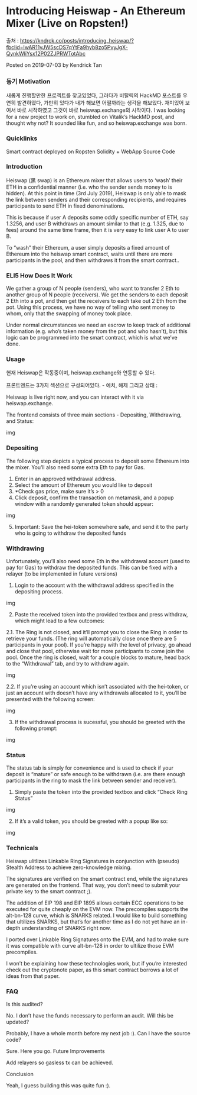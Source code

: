 # Introducing Heiswap - An Ethereum Mixer (Live on Ropsten!)

출처 : https://kndrck.co/posts/introducing_heiswap/?fbclid=IwAR11yJW5scDS7qYtFa9hyb8zo5PvyJgX-QynkWliYsx12P02ZJPRWTotAbc

Posted on 2019-07-03 by Kendrick Tan

### 동기 Motivation

새롭게 진행할만한 프로젝트를 찾고있었다, 그러다가 비탈릭의 HackMD 포스트를 우연히 발견하였다, 가만히 있다가 내가 해보면 어떨까라는 생각을 해보았다. 재미있어 보여서 바로 시작하였고 그것이 바로 heiswap.exchange의 시작이다. 
I was looking for a new project to work on, stumbled on Vitalik’s HackMD post, and thought why not? It sounded like fun, and so heiswap.exchange was born.

### Quicklinks

Smart contract deployed on Ropsten
Solidity + WebApp Source Code

### Introduction

Heiswap (黑 swap) is an Ethereum mixer that allows users to ‘wash’ their ETH in a confidential manner (i.e. who the sender sends money to is hidden). At this point in time (3rd July 2019), Heiswap is only able to mask the link between senders and their corresponding recipients, and requires participants to send ETH in fixed denominations.

This is because if user A deposits some oddly specific number of ETH, say 1.3256, and user B withdraws an amount similar to that (e.g. 1.325, due to fees) around the same time frame, then it is very easy to link user A to user B.

To “wash” their Ethereum, a user simply deposits a fixed amount of Ethereum into the heiswap smart contract, waits until there are more participants in the pool, and then withdraws it from the smart contract..

### ELI5 How Does It Work

We gather a group of N people (senders), who want to transfer 2 Eth to another group of N people (receivers). We get the senders to each deposit 2 Eth into a pot, and then get the receivers to each take out 2 Eth from the pot. Using this process, we have no way of telling who sent money to whom, only that the swapping of money took place.

Under normal circumstances we need an escrow to keep track of additional information (e.g. who’s taken money from the pot and who hasn’t), but this logic can be programmed into the smart contract, which is what we’ve done.

### Usage

현재 Heiswap은 작동중이며, heiswap.exchange와 연동할 수 있다. 

프론트엔드는 3가지 섹션으로 구성되어있다. - 예치, 해제 그리고 상태 : 

Heiswap is live right now, and you can interact with it via heiswap.exchange.

The frontend consists of three main sections - Depositing, Withdrawing, and Status:

img 

### Depositing

The following step depicts a typical process to deposit some Ethereum into the mixer. You’ll also need some extra Eth to pay for Gas.

1. Enter in an approved withdrawal address.
2. Select the amount of Ethereum you would like to deposit
3. *Check gas price, make sure it’s > 0
4. Click deposit, confirm the transaction on metamask, and a popup window with a randomly generated token should appear:

img 

5. Important: Save the hei-token somewhere safe, and send it to the party who is going to withdraw the deposited funds

### Withdrawing

Unfortunately, you’ll also need some Eth in the withdrawal account (used to pay for Gas) to withdraw the deposited funds. This can be fixed with a relayer (to be implemented in future versions)

1. Login to the account with the withdrawal address specified in the depositing process.

img

2. Paste the received token into the provided textbox and press withdraw, which might lead to a few outcomes:

2.1. The Ring is not closed, and it’ll prompt you to close the Ring in order to retrieve your funds. (The ring will automatically close once there are 5 participants in your pool). If you’re happy with the level of privacy, go ahead and close that pool, otherwise wait for more participants to come join the pool. Once the ring is closed, wait for a couple blocks to mature, head back to the “Withdrawal” tab, and try to withdraw again.

img 

2.2. If you’re using an account which isn’t associated with the hei-token, or just an account with doesn’t have any withdrawals allocated to it, you’ll be presented with the following screen:

img

3. If the withdrawal process is sucessful, you should be greeted with the following prompt:

img 

### Status

The status tab is simply for convenience and is used to check if your deposit is “mature” or safe enough to be withdrawn (i.e. are there enough participants in the ring to mask the link between sender and receiver).

1. Simply paste the token into the provided textbox and click “Check Ring Status”

img

2. If it’s a valid token, you should be greeted with a popup like so:

img

### Technicals

Heiswap ulitlizes Linkable Ring Signatures in conjunction with (pseudo) Stealth Address to achieve zero-knowledge mixing.

The signatures are verified on the smart contract end, while the signatures are generated on the frontend. That way, you don’t need to submit your private key to the smart contract ;).

The addition of EIP 198 and EIP 1895 allows certain ECC operations to be executed for quite cheaply on the EVM now. The precompiles supports the alt-bn-128 curve, which is SNARKS related. I would like to build something that ultilizes SNARKS, but that’s for another time as I do not yet have an in-depth understanding of SNARKS right now.

I ported over Linkable Ring Signatures onto the EVM, and had to make sure it was compatible with curve alt-bn-128 in order to ultilize those EVM precompiles.

I won’t be explaining how these technologies work, but if you’re interested check out the cryptonote paper, as this smart contract borrows a lot of ideas from that paper.

### FAQ

Is this audited?

No. I don’t have the funds necessary to perform an audit.
Will this be updated?

Probably, I have a whole month before my next job :).
Can I have the source code?

Sure. Here you go.
Future Improvements

Add relayers so gasless tx can be achieved.

Conclusion

Yeah, I guess building this was quite fun :).